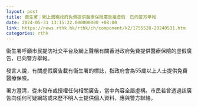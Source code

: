 ```yaml
---
layout: post
title: 衞生署：網上聲稱政府免費提供醫療保險廣告屬虛假　已向警方舉報
date: 2024-05-31 13:15:22.000000000 +08:00
link: https://news.rthk.hk/rthk/ch/component/k2/1755528-20240531.htm
categories: rthk
---
```


衞生署呼籲市民提防社交平台及網上聲稱有關香港政府免費提供醫療保險的虛假廣告，已向警方舉報。

發言人說，有關虛假廣告載有衞生署的標誌，指政府會為55歲以上人士提供免費醫療保險。

署方澄清，從未發布或授權任何相關廣告，當中內容全屬虛構。市民若曾透過該廣告向任何可疑網站或來歷不明人士提供個人資料，應與警方聯絡。
